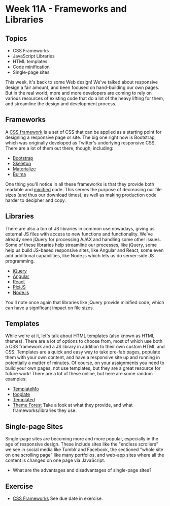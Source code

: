 # Week 11A - Frameworks and Libraries

## Topics
- CSS Frameworks
- JavaScript Libraries
- HTML templates
- Code minification
- Single-page sites

This week, it's back to some Web design! We've talked about responsive design a fair amount, and been focused on hand-building our own pages. But in the real world, more and more developers are coming to rely on various resources of existing code that do a lot of the heavy lifting for them, and streamline the design and development process.

## Frameworks
A [CSS framework](https://en.wikipedia.org/wiki/CSS_framework) is a set of CSS that can be applied as a starting point for designing a responsive page or site. The big one right now is Bootstrap, which was originally developed as Twitter's underlying responsive CSS. There are a lot of them out there, though, including:
- [Bootstrap](https://getbootstrap.com/)
- [Skeleton](http://getskeleton.com/)
- [Materialize](http://materializecss.com/)
- [Bulma](https://bulma.io/)

One thing you'll notice in all these frameworks is that they provide both readable and [minified](https://en.wikipedia.org/wiki/Minification_(programming)) code. This serves the purpose of decreasing our file sizes (and thus our download times), as well as making production code harder to decipher and copy.

## Libraries
There are also a ton of JS libraries in common use nowadays, giving us external JS files with access to new functions and functionality. We've already seen jQuery for processing AJAX and handling some other issues. Some of these libraries help streamline our processes, like jQuery, some help us build JS-based responsive sites, like Angular and React, some even add additional capabilities, like Node.js which lets us do server-side JS programming.
- [jQuery](https://jquery.com/)
- [Angular](https://angularjs.org/)
- [React](https://reactjs.org/)
- [PixiJS](http://www.pixijs.com/)
- [Node.js](https://nodejs.org/en/)

You'll note once again that libraries like jQuery provide minified code, which can have a significant impact on file sizes.

## Templates
While we're at it, let's talk about HTML templates (also known as HTML themes). There are a lot of options to choose from, most of which use both a CSS framework and a JS library in addition to their own custom HTML and CSS. Templates are a quick and easy way to take pre-fab pages, populate them with your own content, and have a responsive site up and running in potentially a matter of minutes. Of course, on your assignments you need to build your own pages, not use templates, but they are a great resource for future work! There are a lot of these online, but here are some random examples:
- [TemplateMo](http://www.templatemo.com/)
- [tooplate](http://www.tooplate.com/)
- [Templated](https://templated.co/)
- [Theme Forest](https://themeforest.net/category/site-templates)
Take a look at what they provide, and what frameworks/libraries they use.

## Single-page Sites
Single-page sites are becoming more and more popular, especially in the age of responsive design. These include sites like the "endless scrollers" we see in social media like Tumblr and Facebook, the sectioned "whole site on one scrolling page" like many portfolios, and web-app sites where all the content is changed on one page via JavaScript.
- What are the advantages and disadvantages of single-page sites?

## Exercise
- [CSS Frameworks](../exercises/week-11/frameworks-ice.md) See due date in exercise.
